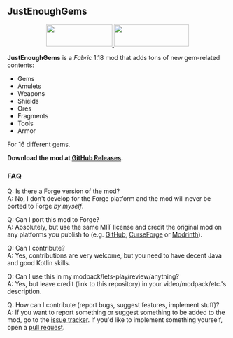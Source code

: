 ## JustEnoughGems

<p align="center">
  <a title="Fabric API" href="https://github.com/FabricMC/fabric">
    <img src="https://i.imgur.com/Ol1Tcf8.png" width="151" height="50" />
  </a>
  <a title="Fabric Language Kotlin" href="https://github.com/FabricMC/fabric-language-kotlin" target="_blank" rel="noopener noreferrer">
    <img src="https://i.imgur.com/c1DH9VL.png" width="171" height="50" />
  </a>
</p>

**JustEnoughGems** is a _Fabric_ 1.18 mod that adds tons of new gem-related contents:

- Gems
- Amulets
- Weapons
- Shields
- Ores
- Fragments
- Tools
- Armor

For 16 different gems.

**Download the mod at [GitHub Releases](https://github.com/RedGrapefruit09/JustEnoughGems/releases).**

### FAQ

Q: Is there a Forge version of the mod?\
A: No, I don't develop for the Forge platform and the mod will never be ported to Forge _by myself_.

Q: Can I port this mod to Forge?\
A: Absolutely, but use the same MIT license and credit the original mod on any platforms you publish to (e.g. [GitHub](https://github.com), [CurseForge](https://curseforge.com) or [Modrinth](https://modrinth.com)).

Q: Can I contribute?\
A: Yes, contributions are very welcome, but you need to have decent Java and good Kotlin skills.

Q: Can I use this in my modpack/lets-play/review/anything?\
A: Yes, but leave credit (link to this repository) in your video/modpack/etc.'s description.

Q: How can I contribute (report bugs, suggest features, implement stuff)?\
A: If you want to report something or suggest something to be added to the mod, go to the [issue tracker](https://github.com/RedGrapefruit09/JustEnoughGems/issues). If you'd like to implement something yourself, open a [pull request](https://github.com/RedGrapefruit09/JustEnoughGems/pulls).